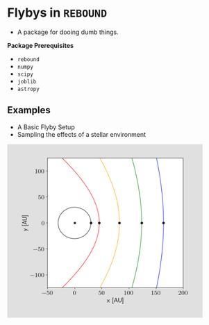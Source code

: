 # Flybys in `REBOUND`
- A package for dooing dumb things.

**Package Prerequisites**
- `rebound`
- `numpy`
- `scipy`
- `joblib`
- `astropy`

## Examples
- A Basic Flyby Setup
- Sampling the effects of a stellar environment

<img src="https://github.com/zyrxvo/airball/raw/main/examples/images/hyperbolic_trajectories.png" alt="Hyperbolic trajectories with different impact parameters" height="400" width="450">
